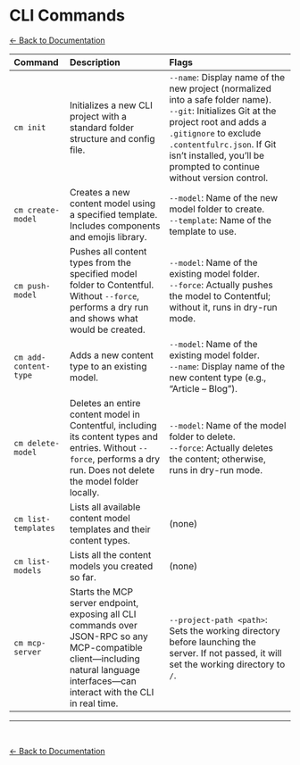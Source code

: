 # CLI Commands
[<- Back to Documentation](../README.md)

| Command               | Description                                                                                          | Flags                                                                                                                                                 |
|:----------------------|:-----------------------------------------------------------------------------------------------------|:------------------------------------------------------------------------------------------------------------------------------------------------------|
| `cm init`             | Initializes a new CLI project with a standard folder structure and config file.                      | `--name`: Display name of the new project (normalized into a safe folder name).<br>`--git`: Initializes Git at the project root and adds a `.gitignore` to exclude `.contentfulrc.json`. If Git isn’t installed, you’ll be prompted to continue without version control. |
| `cm create-model`     | Creates a new content model using a specified template. Includes components and emojis library.      | `--model`: Name of the new model folder to create.<br>`--template`: Name of the template to use.                                                     |
| `cm push-model`       | Pushes all content types from the specified model folder to Contentful. Without `--force`, performs a dry run and shows what would be created. | `--model`: Name of the existing model folder.<br>`--force`: Actually pushes the model to Contentful; without it, runs in dry-run mode.               |
| `cm add-content-type` | Adds a new content type to an existing model.                                                        | `--model`: Name of the existing model folder.<br>`--name`: Display name of the new content type (e.g., “Article – Blog”).                           |
| `cm delete-model`     | Deletes an entire content model in Contentful, including its content types and entries. Without `--force`, performs a dry run. Does not delete the model folder locally. | `--model`: Name of the model folder to delete.<br>`--force`: Actually deletes the content; otherwise, runs in dry-run mode.                         |
| `cm list-templates`   | Lists all available content model templates and their content types.                                 | (none)                                                                                                                                                |
| `cm list-models`      | Lists all the content models you created so far.                                                     | (none)                                                                                                                                                |
| `cm mcp-server`       | Starts the MCP server endpoint, exposing all CLI commands over JSON-RPC so any MCP-compatible client—including natural language interfaces—can interact with the CLI in real time. | `--project-path <path>`: Sets the working directory before launching the server.  If not passed, it will set the working directory to `/`.                                                                      |

---
<br>

[<- Back to Documentation](../README.md)
